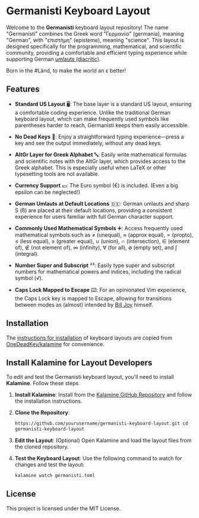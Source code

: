 # Germanisti Keyboard Layout

Welcome to the **Germanisti** keyboard layout repository! The name "Germanisti"
combines the Greek word "Γερμανία" (germania), meaning "German", with
"επιστήμη" (episteme), meaning "science". This layout is designed specifically
for the programming, mathematical, and scientific community, providing a
comfortable and efficient typing experience while supporting German [umlauts
(diacritic)][umlaut].

Born in the #Länd, to make the world an ε better!

## Features

- **Standard US Layout** 🖥️: The base layer is a standard US layout, ensuring a
  comfortable coding experience. Unlike the traditional German keyboard layout,
  which can make frequently used symbols like parentheses harder to reach,
  Germanisti keeps them easily accessible.

- **No Dead Keys** 🚫: Enjoy a straightforward typing experience—press a key
  and see the output immediately, without any dead keys.

- **AltGr Layer for Greek Alphabet** 🔤: Easily write mathematical formulas and
  scientific notes with the AltGr layer, which provides access to the Greek
  alphabet. This is especially useful when LaTeX or other typesetting tools are
  not available.

- **Currency Support** 💶: The Euro symbol (€) is included. (Even a big epsilon 
  can be neglected!)

- **German Umlauts at Default Locations** 🇩🇪: German umlauts and sharp S (ß)
  are placed at their default locations, providing a consistent experience for
  users familiar with full German character support.

- **Commonly Used Mathematical Symbols** ➕: Access frequently used
  mathematical symbols such as ≠ (unequal), ≈ (approx equal), ∝ (propto), ≤
  (less equal), ≥ (greater equal), ∪ (union), ∩ (intersection), ∈ (element of), ∉
  (not element of), ∞ (infinity), ∀ (for all), ∅ (empty set), and ∫ (integral).

- **Number Super and Subscript** ²³: Easily type super and subscript
  numbers for mathematical powers and indices, including the radical symbol
  (√).

- **Caps Lock Mapped to Escape** ⌨️: For an opinionated Vim experience, the Caps
  Lock key is mapped to Escape, allowing for transitions between modes as
  (almost) intended by [Bill Joy][vi] himself.

## Installation

The [instructions for installation](./installation.rst) of keyboard layouts are
copied from
[OneDeadKey/kalamine](https://github.com/OneDeadKey/kalamine/tree/main) for
convenience.

## Install Kalamine for Layout Developers

To edit and test the Germanisti keyboard layout, you'll need to install
**Kalamine**. Follow these steps

1. **Install Kalamine**:
    Install from the [Kalamine GitHub
    Repository](https://github.com/OneDeadKey/kalamine/tree/main) and follow
    the installation instructions.

2. **Clone the Repository**:
    ```bash git clone
    https://github.com/yourusername/germanisti-keyboard-layout.git cd
    germanisti-keyboard-layout
    ```

3. **Edit the Layout**: (Optional)
    Open Kalamine and load the layout files from the cloned repository.

4. **Test the Keyboard Layout**:
    Use the following command to watch for changes and test the layout:
    ```bash
    kalamine watch germanisti.toml
    ```

## License

This project is licensed under the MIT License.

[umlaut]: https://en.wikipedia.org/wiki/Umlaut_(diacritic)
[vi]: https://en.wikipedia.org/wiki/Vi_(text_editor)#:~:text=Joy%20used%20a%20Lear%20Siegler%20ADM-3A%20terminal
